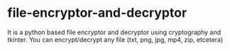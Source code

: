 # file-encryptor-and-decryptor
It is a python based file encryptor and decryptor using cryptography and tkinter. You can encrypt/decrypt any file (txt, png, jpg, mp4, zip, etcetera)
